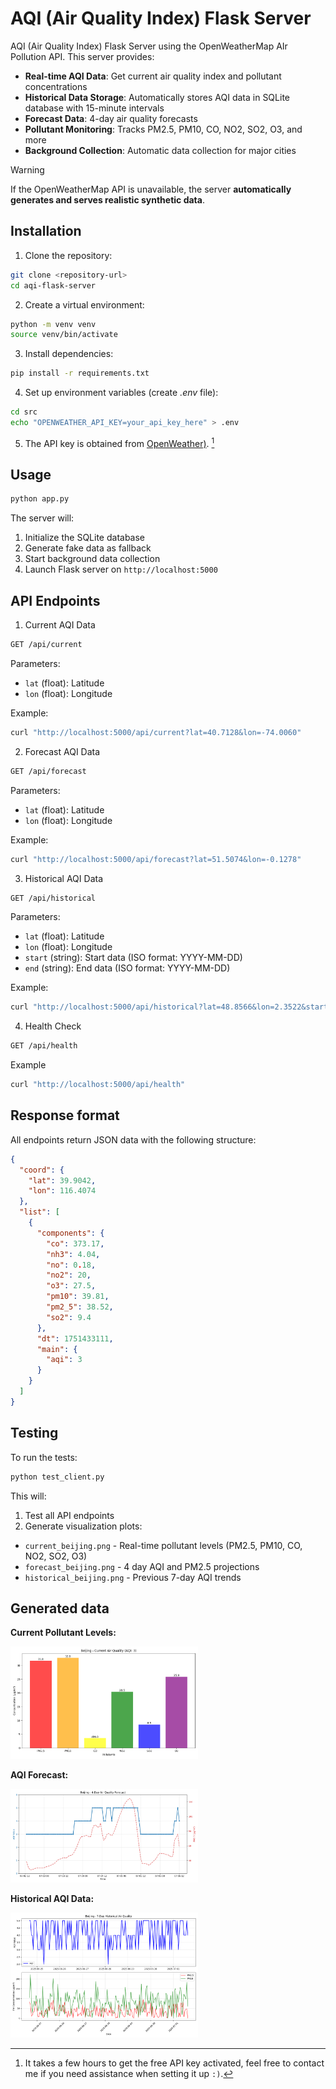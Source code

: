 # AQI (Air Quality Index) Flask Server

AQI (Air Quality Index) Flask Server using the OpenWeatherMap AIr Pollution API. This server provides:

- **Real-time AQI Data**: Get current air quality index and pollutant concentrations
- **Historical Data Storage**: Automatically stores AQI data in SQLite database with 15-minute intervals
- **Forecast Data**: 4-day air quality forecasts
- **Pollutant Monitoring**: Tracks PM2.5, PM10, CO, NO2, SO2, O3, and more
- **Background Collection**: Automatic data collection for major cities

> [!WARNING]  
> If the OpenWeatherMap API is unavailable, the server **automatically generates and serves realistic synthetic data**.

## Installation

1. Clone the repository:
```bash
git clone <repository-url>
cd aqi-flask-server
```
2. Create a virtual environment:
```bash
python -m venv venv
source venv/bin/activate
```

3. Install dependencies:
```bash
pip install -r requirements.txt
```

4. Set up environment variables (create _.env_ file):
```bash
cd src
echo "OPENWEATHER_API_KEY=your_api_key_here" > .env
```

5. The API key is obtained from [OpenWeather)](https://openweathermap.org/api). [^1]

[^1]: It takes a few hours to get the free API key activated, feel free to contact me if you need assistance when setting it up `:)`.

## Usage

```bash
python app.py
```

The server will:
1. Initialize the SQLite database
2. Generate fake data as fallback
3. Start background data collection
4. Launch Flask server on `http://localhost:5000`


## API Endpoints
1. Current AQI Data
```bash
GET /api/current
```

Parameters:
- `lat` (float): Latitude
- `lon` (float): Longitude

Example:
```bash
curl "http://localhost:5000/api/current?lat=40.7128&lon=-74.0060"
```

2. Forecast AQI Data
```bash
GET /api/forecast
```

Parameters:
- `lat` (float): Latitude
- `lon` (float): Longitude

Example:
```bash
curl "http://localhost:5000/api/forecast?lat=51.5074&lon=-0.1278"
```

3. Historical AQI Data
```bash
GET /api/historical
```

Parameters:
- `lat` (float): Latitude
- `lon` (float): Longitude
- `start` (string): Start data (ISO format: YYYY-MM-DD)
- `end` (string): End data (ISO format: YYYY-MM-DD)

Example:
```bash
curl "http://localhost:5000/api/historical?lat=48.8566&lon=2.3522&start=2025-06-25&end=2025-07-02"
```

4. Health Check
```bash
GET /api/health
```

Example
```bash
curl "http://localhost:5000/api/health"
```

## Response format
All endpoints return JSON data with the following structure:

```json
{
  "coord": {
    "lat": 39.9042,
    "lon": 116.4074
  },
  "list": [
    {
      "components": {
        "co": 373.17,
        "nh3": 4.04,
        "no": 0.18,
        "no2": 20,
        "o3": 27.5,
        "pm10": 39.81,
        "pm2_5": 38.52,
        "so2": 9.4
      },
      "dt": 1751433111,
      "main": {
        "aqi": 3
      }
    }
  ]
}
```

## Testing
To run the tests:

```bash
python test_client.py
```

This will:
1. Test all API endpoints
2. Generate visualization plots:
- `current_beijing.png` - Real-time pollutant levels (PM2.5, PM10, CO, NO2, SO2, O3)
- `forecast_beijing.png` - 4 day AQI and PM2.5 projections
- `historical_beijing.png` - Previous 7-day AQI trends

## Generated data
__Current Pollutant Levels:__

<img src="figures/current_beijing.png" alt="pollutant_levels" width="300"/>


__AQI Forecast:__

<img src="figures/forecast_beijing.png" alt="forecast" width="300"/>

__Historical AQI Data:__

<img src="figures/historical_beijing.png" alt="historical" width="300"/>